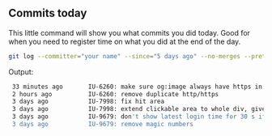 ## Commits today

This little command will show you what commits you did today. Good for when you need to register time on what you did at the end of the day.

```bash
git log --committer="your name" --since="5 days ago" --no-merges --pretty=format:"%<(20) %ar %s"
```

Output:
```bash
 33 minutes ago       IU-6260: make sure og:image always have https in prod
 2 hours ago          IU-6260: remove duplicate http/https
 3 days ago           IU-7998: fix hit area
 3 days ago           IU-7998: extend clickable area to whole div, give link pointer on hover
 3 days ago           IU-9679: don't show latest login time for 30 s if user closed the notification
 3 days ago           IU-9679: remove magic numbers
```
